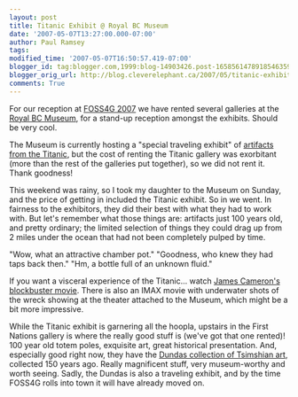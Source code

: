 ```yaml
---
layout: post
title: Titanic Exhibit @ Royal BC Museum
date: '2007-05-07T13:27:00.000-07:00'
author: Paul Ramsey
tags: 
modified_time: '2007-05-07T16:50:57.419-07:00'
blogger_id: tag:blogger.com,1999:blog-14903426.post-1658561478918546359
blogger_orig_url: http://blog.cleverelephant.ca/2007/05/titanic-exhibit-royal-bc-museum.html
comments: True
---
```


For our reception at [FOSS4G 2007](http://2007.foss4g.org/) we have rented several galleries at the [Royal BC Museum](http://www.royalbcmuseum.bc.ca/MainSite/default.aspx), for a stand-up reception amongst the exhibits.  Should be very cool.  

The Museum is currently hosting a "special traveling exhibit" of [artifacts from the Titanic](http://www.royalbcmuseum.bc.ca/titanic/default.aspx), but the cost of renting the Titanic gallery was exorbitant (more than the rest of the galleries put together), so we did not rent it.  Thank goodness!

This weekend was rainy, so I took my daughter to the Museum on Sunday, and the price of getting in included the Titanic exhibit. So in we went. In fairness to the exhibitors, they did their best with what they had to work with.  But let's remember what those things are: artifacts just 100 years old, and pretty ordinary; the limited selection of things they could drag up from 2 miles under the ocean that had not been completely pulped by time.

"Wow, what an attractive chamber pot." "Goodness, who knew they had taps back then." "Hm, a bottle full of an unknown fluid."

If you want a visceral experience of the Titanic... watch [James Cameron's blockbuster movie](http://www.imdb.com/title/tt0120338/). There is also an IMAX movie with underwater shots of the wreck showing at the theater attached to the Museum, which might be a bit more impressive.

While the Titanic exhibit is garnering all the hoopla, upstairs in the First Nations gallery is where the really good stuff is (we've got that one rented)! 100 year old totem poles, exquisite art, great historical presentation. And, especially good right now, they have the [Dundas collection of Tsimshian art](http://www.royalbcmuseum.bc.ca/dundas/default.aspx), collected 150 years ago. Really magnificent stuff, very museum-worthy and worth seeing. Sadly, the Dundas is also a traveling exhibit, and by the time FOSS4G rolls into town it will have already moved on.